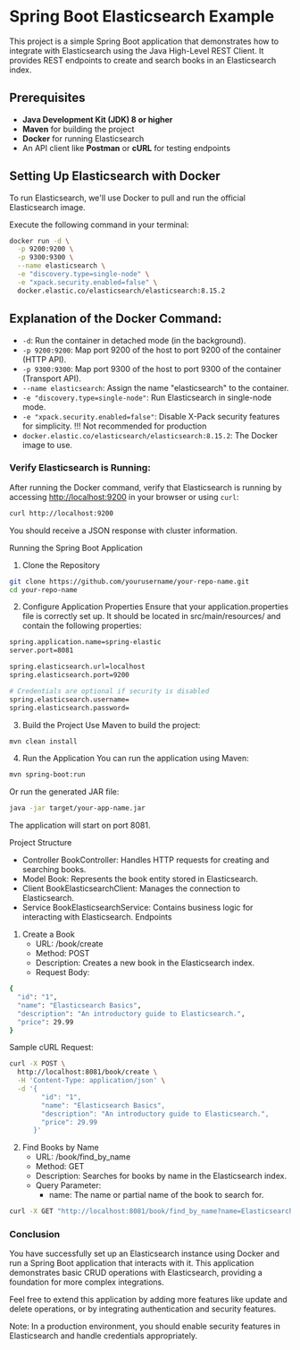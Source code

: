 # Spring Boot Elasticsearch Example

This project is a simple Spring Boot application that demonstrates how to integrate with Elasticsearch using the Java High-Level REST Client. It provides REST endpoints to create and search books in an Elasticsearch index.

## Prerequisites

- **Java Development Kit (JDK) 8 or higher**
- **Maven** for building the project
- **Docker** for running Elasticsearch
- An API client like **Postman** or **cURL** for testing endpoints

## Setting Up Elasticsearch with Docker

To run Elasticsearch, we'll use Docker to pull and run the official Elasticsearch image.

Execute the following command in your terminal:

```bash
docker run -d \
  -p 9200:9200 \
  -p 9300:9300 \
  --name elasticsearch \
  -e "discovery.type=single-node" \
  -e "xpack.security.enabled=false" \
  docker.elastic.co/elasticsearch/elasticsearch:8.15.2
```

## Explanation of the Docker Command:

- `-d`: Run the container in detached mode (in the background).
- `-p 9200:9200`: Map port 9200 of the host to port 9200 of the container (HTTP API).
- `-p 9300:9300`: Map port 9300 of the host to port 9300 of the container (Transport API).
- `--name elasticsearch`: Assign the name "elasticsearch" to the container.
- `-e "discovery.type=single-node"`: Run Elasticsearch in single-node mode.
- `-e "xpack.security.enabled=false"`: Disable X-Pack security features for simplicity. !!! Not recommended for production
- `docker.elastic.co/elasticsearch/elasticsearch:8.15.2`: The Docker image to use.

### Verify Elasticsearch is Running:

After running the Docker command, verify that Elasticsearch is running by accessing [http://localhost:9200](http://localhost:9200) in your browser or using `curl`:

```bash
curl http://localhost:9200
```

You should receive a JSON response with cluster information.

Running the Spring Boot Application
1. Clone the Repository

```bash
git clone https://github.com/yourusername/your-repo-name.git
cd your-repo-name
```

2. Configure Application Properties
   Ensure that your application.properties file is correctly set up. It should be located in src/main/resources/ and contain the following properties:

```bash
spring.application.name=spring-elastic
server.port=8081

spring.elasticsearch.url=localhost
spring.elasticsearch.port=9200

# Credentials are optional if security is disabled
spring.elasticsearch.username=
spring.elasticsearch.password=
```
3. Build the Project
   Use Maven to build the project:

```bash
mvn clean install
```

4. Run the Application
   You can run the application using Maven:


```bash
mvn spring-boot:run
```

Or run the generated JAR file:

```bash
java -jar target/your-app-name.jar
```
The application will start on port 8081.

Project Structure
- Controller
BookController: Handles HTTP requests for creating and searching books.
- Model
Book: Represents the book entity stored in Elasticsearch.
- Client
BookElasticsearchClient: Manages the connection to Elasticsearch.
- Service
BookElasticsearchService: Contains business logic for interacting with Elasticsearch.
Endpoints
1. Create a Book
   - URL: /book/create
   - Method: POST
   - Description: Creates a new book in the Elasticsearch index.
   - Request Body:

```bash
{
  "id": "1",
  "name": "Elasticsearch Basics",
  "description": "An introductory guide to Elasticsearch.",
  "price": 29.99
}
```
Sample cURL Request:

```bash
curl -X POST \
  http://localhost:8081/book/create \
  -H 'Content-Type: application/json' \
  -d '{
        "id": "1",
        "name": "Elasticsearch Basics",
        "description": "An introductory guide to Elasticsearch.",
        "price": 29.99
      }'
```

2. Find Books by Name
   - URL: /book/find_by_name
   - Method: GET
   - Description: Searches for books by name in the Elasticsearch index.
   - Query Parameter:
      - name: The name or partial name of the book to search for.
```bash
curl -X GET "http://localhost:8081/book/find_by_name?name=Elasticsearch"
```

### Conclusion
You have successfully set up an Elasticsearch instance using Docker and run a Spring Boot application that interacts with it. This application demonstrates basic CRUD operations with Elasticsearch, providing a foundation for more complex integrations.

Feel free to extend this application by adding more features like update and delete operations, or by integrating authentication and security features.

Note: In a production environment, you should enable security features in Elasticsearch and handle credentials appropriately.